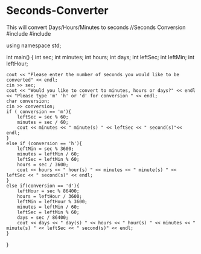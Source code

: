 # Seconds-Converter
This will convert Days/Hours/Minutes to seconds
//Seconds Conversion
#include <iostream>
#include <string>

using namespace std;

int main()
{
    int sec;
    int minutes;
    int hours;
    int days;
    int leftSec;
    int leftMin;
    int leftHour;
    
    cout << "Please enter the number of seconds you would like to be converted" << endl;
    cin >> sec;
    cout << "Would you like to convert to minutes, hours or days?" << endl << "Please type 'm' 'h' or 'd' for conversion " << endl;
    char conversion;
    cin >> conversion;
    if ( conversion == 'm'){
        leftSec = sec % 60;
        minutes = sec / 60;
        cout << minutes << " minute(s) " << leftSec << " second(s)"<< endl;
    }
    else if (conversion == 'h'){
        leftMin = sec % 3600;
        minutes = leftMin / 60;
        leftSec = leftMin % 60;
        hours = sec / 3600;
        cout << hours << " hour(s) " << minutes << " minute(s) " << leftSec << " second(s)" << endl;
    }
    else if(conversion == 'd'){
        leftHour = sec % 86400;
        hours = leftHour / 3600;
        leftMin = leftHour % 3600;
        minutes = leftMin / 60;
        leftSec = leftMin % 60;
        days = sec / 86400;
        cout << days << " day(s) " << hours << " hour(s) " << minutes << " minute(s) " << leftSec << " second(s)" << endl;
    }
    
         
}
